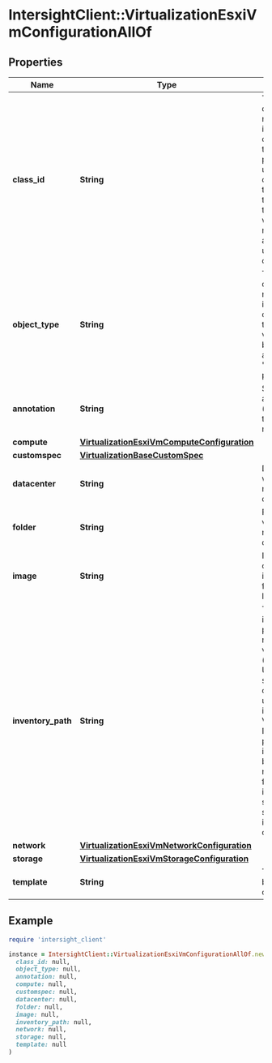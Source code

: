 # IntersightClient::VirtualizationEsxiVmConfigurationAllOf

## Properties

| Name | Type | Description | Notes |
| ---- | ---- | ----------- | ----- |
| **class_id** | **String** | The fully-qualified name of the instantiated, concrete type. This property is used as a discriminator to identify the type of the payload when marshaling and unmarshaling data. | [default to &#39;virtualization.EsxiVmConfiguration&#39;] |
| **object_type** | **String** | The fully-qualified name of the instantiated, concrete type. The value should be the same as the &#39;ClassId&#39; property. | [default to &#39;virtualization.EsxiVmConfiguration&#39;] |
| **annotation** | **String** | Specify annotation (optional) for the virtual machine. | [optional] |
| **compute** | [**VirtualizationEsxiVmComputeConfiguration**](VirtualizationEsxiVmComputeConfiguration.md) |  | [optional] |
| **customspec** | [**VirtualizationBaseCustomSpec**](VirtualizationBaseCustomSpec.md) |  | [optional] |
| **datacenter** | **String** | Datacenter where virtual machine is deployed. | [optional] |
| **folder** | **String** | Folder where virtual machine is deployed. | [optional] |
| **image** | **String** | Image path of OVA (The image can be from any location). | [optional] |
| **inventory_path** | **String** | The full inventory path as reported by virtual center (vCenter). Used by some of the operations to uniquely identify the VM. Inventory path is set internally based on notifications from the inventory service or some other internal channels. | [optional][readonly] |
| **network** | [**VirtualizationEsxiVmNetworkConfiguration**](VirtualizationEsxiVmNetworkConfiguration.md) |  | [optional] |
| **storage** | [**VirtualizationEsxiVmStorageConfiguration**](VirtualizationEsxiVmStorageConfiguration.md) |  | [optional] |
| **template** | **String** | Template to be used for clone. | [optional] |

## Example

```ruby
require 'intersight_client'

instance = IntersightClient::VirtualizationEsxiVmConfigurationAllOf.new(
  class_id: null,
  object_type: null,
  annotation: null,
  compute: null,
  customspec: null,
  datacenter: null,
  folder: null,
  image: null,
  inventory_path: null,
  network: null,
  storage: null,
  template: null
)
```

